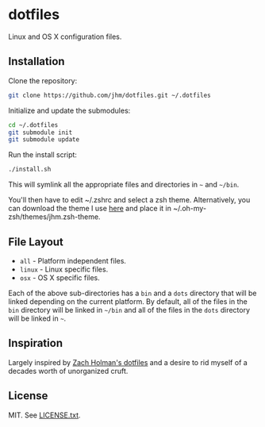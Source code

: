 # dotfiles

Linux and OS X configuration files.

## Installation

Clone the repository:
```sh
git clone https://github.com/jhm/dotfiles.git ~/.dotfiles
```

Initialize and update the submodules:
```sh
cd ~/.dotfiles
git submodule init
git submodule update
```

Run the install script:
```sh
./install.sh
```

This will symlink all the appropriate files and directories in `~` and
`~/bin`.

You'll then have to edit ~/.zshrc and select a zsh
theme. Alternatively, you can download the theme I use
[here](https://gist.github.com/jhm/57e80b366ee4dc9cb70e) and place it
in ~/.oh-my-zsh/themes/jhm.zsh-theme.

## File Layout

- `all` - Platform independent files.
- `linux` - Linux specific files.
- `osx` - OS X specific files.

Each of the above sub-directories has a `bin` and a `dots` directory
that will be linked depending on the current platform. By default, all
of the files in the `bin` directory will be linked in `~/bin` and
all of the files in the `dots` directory will be linked in `~`.


## Inspiration

Largely inspired by [Zach Holman's dotfiles](https://github.com/holman/dotfiles) 
and a desire to rid myself of a decades worth of unorganized cruft.

## License

MIT. See [LICENSE.txt](https://github.com/jhm/dotfiles/blob/master/LICENSE.txt).

